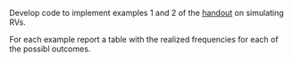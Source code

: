 

Develop code to implement examples 1 and 2 of the [handout]() on simulating RVs. 

For each example report a table with the realized frequencies for each of the possibl outcomes.



